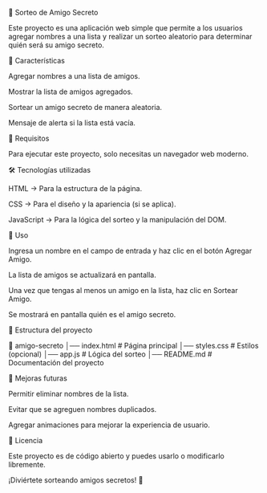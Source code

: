 🎁 Sorteo de Amigo Secreto

Este proyecto es una aplicación web simple que permite a los usuarios agregar nombres a una lista y realizar un sorteo aleatorio para determinar quién será su amigo secreto.

🚀 Características

Agregar nombres a una lista de amigos.

Mostrar la lista de amigos agregados.

Sortear un amigo secreto de manera aleatoria.

Mensaje de alerta si la lista está vacía.

📌 Requisitos

Para ejecutar este proyecto, solo necesitas un navegador web moderno.

🛠️ Tecnologías utilizadas

HTML → Para la estructura de la página.

CSS → Para el diseño y la apariencia (si se aplica).

JavaScript → Para la lógica del sorteo y la manipulación del DOM.

📄 Uso

Ingresa un nombre en el campo de entrada y haz clic en el botón Agregar Amigo.

La lista de amigos se actualizará en pantalla.

Una vez que tengas al menos un amigo en la lista, haz clic en Sortear Amigo.

Se mostrará en pantalla quién es el amigo secreto.

📂 Estructura del proyecto

📁 amigo-secreto
│── index.html   # Página principal
│── styles.css   # Estilos (opcional)
│── app.js    # Lógica del sorteo
│── README.md    # Documentación del proyecto

🎯 Mejoras futuras

Permitir eliminar nombres de la lista.

Evitar que se agreguen nombres duplicados.

Agregar animaciones para mejorar la experiencia de usuario.

📜 Licencia

Este proyecto es de código abierto y puedes usarlo o modificarlo libremente.

¡Diviértete sorteando amigos secretos! 🎉
